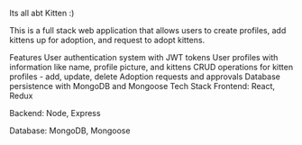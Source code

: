 Its all abt Kitten :)

This is a full stack web application that allows users to create profiles, add kittens up for adoption, and request to adopt kittens.

Features
User authentication system with JWT tokens
User profiles with information like name, profile picture, and kittens
CRUD operations for kitten profiles - add, update, delete
Adoption requests and approvals
Database persistence with MongoDB and Mongoose
Tech Stack
Frontend: React, Redux

Backend: Node, Express

Database: MongoDB, Mongoose
